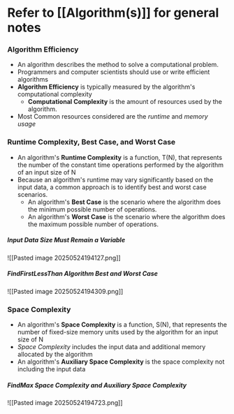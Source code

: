 # Refer to [[Algorithm(s)]] for general notes
### Algorithm Efficiency
- An algorithm describes the method to solve a computational problem.
- Programmers and computer scientists should use or write efficient algorithms
- **Algorithm Efficiency** is typically measured by the algorithm's computational complexity
	- **Computational Complexity** is the amount of resources used by the algorithm.
- Most Common resources considered are the *runtime* and *memory usage*
### Runtime Complexity, Best Case, and Worst Case
- An algorithm's **Runtime Complexity** is a function, T(N), that represents the number of the constant time operations performed by the algorithm of an input size of N
- Because an algorithm's runtime may vary significantly based on the input data, a common approach is to identify best and worst case scenarios.
	- An algorithm's **Best Case** is the scenario where the algorithm does the minimum possible number of operations.
	- An algorithm's **Worst Case** is the scenario where the algorithm does the maximum possible number of operations.
##### Input Data Size Must Remain a Variable
![[Pasted image 20250524194127.png]]
##### FindFirstLessThan Algorithm Best and Worst Case
![[Pasted image 20250524194309.png]]
### Space Complexity
- An algorithm's **Space Complexity** is a function, S(N), that represents the number of fixed-size memory units used by the algorithm for an input size of N
- *Space Complexity* includes the input data and additional memory allocated by the algorithm
- An algorithm's **Auxiliary Space Complexity** is the space complexity not including the input data
##### FindMax Space Complexity and Auxiliary Space Complexity
![[Pasted image 20250524194723.png]]
